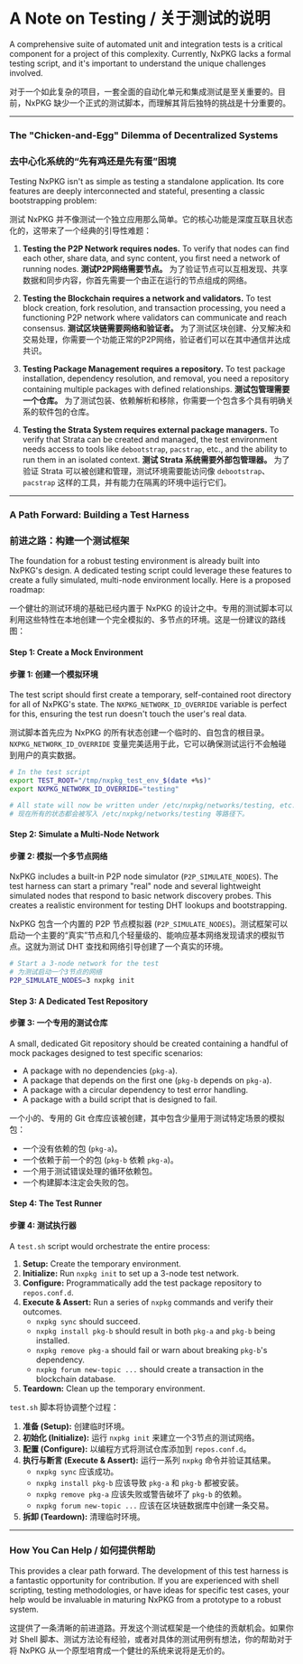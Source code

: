 # A Note on Testing / 关于测试的说明

A comprehensive suite of automated unit and integration tests is a critical component for a project of this complexity. Currently, NxPKG lacks a formal testing script, and it's important to understand the unique challenges involved.

对于一个如此复杂的项目，一套全面的自动化单元和集成测试是至关重要的。目前，NxPKG 缺少一个正式的测试脚本，而理解其背后独特的挑战是十分重要的。

---

### The "Chicken-and-Egg" Dilemma of Decentralized Systems
### 去中心化系统的“先有鸡还是先有蛋”困境

Testing NxPKG isn't as simple as testing a standalone application. Its core features are deeply interconnected and stateful, presenting a classic bootstrapping problem:

测试 NxPKG 并不像测试一个独立应用那么简单。它的核心功能是深度互联且状态化的，这带来了一个经典的引导性难题：

1.  **Testing the P2P Network requires nodes.** To verify that nodes can find each other, share data, and sync content, you first need a network of running nodes.
    **测试P2P网络需要节点。** 为了验证节点可以互相发现、共享数据和同步内容，你首先需要一个由正在运行的节点组成的网络。

2.  **Testing the Blockchain requires a network and validators.** To test block creation, fork resolution, and transaction processing, you need a functioning P2P network where validators can communicate and reach consensus.
    **测试区块链需要网络和验证者。** 为了测试区块创建、分叉解决和交易处理，你需要一个功能正常的P2P网络，验证者们可以在其中通信并达成共识。

3.  **Testing Package Management requires a repository.** To test package installation, dependency resolution, and removal, you need a repository containing multiple packages with defined relationships.
    **测试包管理需要一个仓库。** 为了测试包装、依赖解析和移除，你需要一个包含多个具有明确关系的软件包的仓库。

4.  **Testing the Strata System requires external package managers.** To verify that Strata can be created and managed, the test environment needs access to tools like `debootstrap`, `pacstrap`, etc., and the ability to run them in an isolated context.
    **测试 Strata 系统需要外部包管理器。** 为了验证 Strata 可以被创建和管理，测试环境需要能访问像 `debootstrap`、`pacstrap` 这样的工具，并有能力在隔离的环境中运行它们。

---

### A Path Forward: Building a Test Harness
### 前进之路：构建一个测试框架

The foundation for a robust testing environment is already built into NxPKG's design. A dedicated testing script could leverage these features to create a fully simulated, multi-node environment locally. Here is a proposed roadmap:

一个健壮的测试环境的基础已经内置于 NxPKG 的设计之中。专用的测试脚本可以利用这些特性在本地创建一个完全模拟的、多节点的环境。这是一份建议的路线图：

#### **Step 1: Create a Mock Environment**
#### **步骤 1: 创建一个模拟环境**

The test script should first create a temporary, self-contained root directory for all of NxPKG's state. The `NXPKG_NETWORK_ID_OVERRIDE` variable is perfect for this, ensuring the test run doesn't touch the user's real data.

测试脚本首先应为 NxPKG 的所有状态创建一个临时的、自包含的根目录。`NXPKG_NETWORK_ID_OVERRIDE` 变量完美适用于此，它可以确保测试运行不会触碰到用户的真实数据。

```bash
# In the test script
export TEST_ROOT="/tmp/nxpkg_test_env_$(date +%s)"
export NXPKG_NETWORK_ID_OVERRIDE="testing"

# All state will now be written under /etc/nxpkg/networks/testing, etc.
# 现在所有的状态都会被写入 /etc/nxpkg/networks/testing 等路径下。
```

#### **Step 2: Simulate a Multi-Node Network**
#### **步骤 2: 模拟一个多节点网络**

NxPKG includes a built-in P2P node simulator (`P2P_SIMULATE_NODES`). The test harness can start a primary "real" node and several lightweight simulated nodes that respond to basic network discovery probes. This creates a realistic environment for testing DHT lookups and bootstrapping.

NxPKG 包含一个内置的 P2P 节点模拟器 (`P2P_SIMULATE_NODES`)。测试框架可以启动一个主要的“真实”节点和几个轻量级的、能响应基本网络发现请求的模拟节点。这就为测试 DHT 查找和网络引导创建了一个真实的环境。

```bash
# Start a 3-node network for the test
# 为测试启动一个3节点的网络
P2P_SIMULATE_NODES=3 nxpkg init
```

#### **Step 3: A Dedicated Test Repository**
#### **步骤 3: 一个专用的测试仓库**

A small, dedicated Git repository should be created containing a handful of mock packages designed to test specific scenarios:
*   A package with no dependencies (`pkg-a`).
*   A package that depends on the first one (`pkg-b` depends on `pkg-a`).
*   A package with a circular dependency to test error handling.
*   A package with a build script that is designed to fail.

一个小的、专用的 Git 仓库应该被创建，其中包含少量用于测试特定场景的模拟包：
*   一个没有依赖的包 (`pkg-a`)。
*   一个依赖于前一个的包 (`pkg-b` 依赖 `pkg-a`)。
*   一个用于测试错误处理的循环依赖包。
*   一个构建脚本注定会失败的包。

#### **Step 4: The Test Runner**
#### **步骤 4: 测试执行器**

A `test.sh` script would orchestrate the entire process:
1.  **Setup:** Create the temporary environment.
2.  **Initialize:** Run `nxpkg init` to set up a 3-node test network.
3.  **Configure:** Programmatically add the test package repository to `repos.conf.d`.
4.  **Execute & Assert:** Run a series of `nxpkg` commands and verify their outcomes.
    *   `nxpkg sync` should succeed.
    *   `nxpkg install pkg-b` should result in both `pkg-a` and `pkg-b` being installed.
    *   `nxpkg remove pkg-a` should fail or warn about breaking `pkg-b`'s dependency.
    *   `nxpkg forum new-topic ...` should create a transaction in the blockchain database.
5.  **Teardown:** Clean up the temporary environment.

`test.sh` 脚本将协调整个过程：
1.  **准备 (Setup):** 创建临时环境。
2.  **初始化 (Initialize):** 运行 `nxpkg init` 来建立一个3节点的测试网络。
3.  **配置 (Configure):** 以编程方式将测试仓库添加到 `repos.conf.d`。
4.  **执行与断言 (Execute & Assert):** 运行一系列 `nxpkg` 命令并验证其结果。
    *   `nxpkg sync` 应该成功。
    *   `nxpkg install pkg-b` 应该导致 `pkg-a` 和 `pkg-b` 都被安装。
    *   `nxpkg remove pkg-a` 应该失败或警告破坏了 `pkg-b` 的依赖。
    *   `nxpkg forum new-topic ...` 应该在区块链数据库中创建一条交易。
5.  **拆卸 (Teardown):** 清理临时环境。

---

### How You Can Help / 如何提供帮助

This provides a clear path forward. The development of this test harness is a fantastic opportunity for contribution. If you are experienced with shell scripting, testing methodologies, or have ideas for specific test cases, your help would be invaluable in maturing NxPKG from a prototype to a robust system.

这提供了一条清晰的前进道路。开发这个测试框架是一个绝佳的贡献机会。如果你对 Shell 脚本、测试方法论有经验，或者对具体的测试用例有想法，你的帮助对于将 NxPKG 从一个原型培育成一个健壮的系统来说将是无价的。
